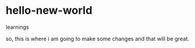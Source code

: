 # hello-new-world
learnings

so, this is where i am going to make some changes and that will be great.
